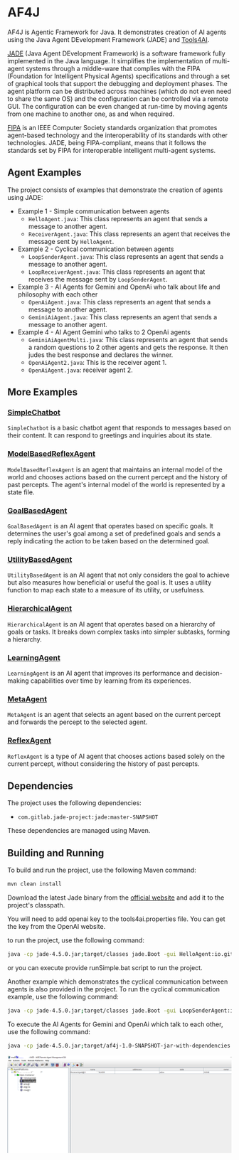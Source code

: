 # AF4J

AF4J is Agentic Framework for Java. It demonstrates creation of AI agents using the Java Agent DEvelopment Framework (JADE) and [Tools4AI](https://github.com/vishalmysore/Tools4AI).

[JADE](https://jade-project.gitlab.io/page/guidesandtutorials/) (Java Agent DEvelopment Framework) is a software framework fully implemented in the Java language. It simplifies the implementation of multi-agent systems through a middle-ware that complies with the FIPA (Foundation for Intelligent Physical Agents) specifications and through a set of graphical tools that support the debugging and deployment phases. The agent platform can be distributed across machines (which do not even need to share the same OS) and the configuration can be controlled via a remote GUI. The configuration can be even changed at run-time by moving agents from one machine to another one, as and when required.

[FIPA](http://www.fipa.org/) is an IEEE Computer Society standards organization that promotes agent-based technology and the interoperability of its standards with other technologies. JADE, being FIPA-compliant, means that it follows the standards set by FIPA for interoperable intelligent multi-agent systems.

## Agent Examples

The project consists of examples that demonstrate the creation of agents using JADE:

- Example 1 - Simple communication between agents
    - `HelloAgent.java`: This class represents an agent that sends a message to another agent.
    - `ReceiverAgent.java`: This class represents an agent that receives the message sent by `HelloAgent`.
- Example 2 - Cyclical communication between agents
    - `LoopSenderAgent.java`: This class represents an agent that sends a message to another agent.
    - `LoopReceiverAgent.java`: This class represents an agent that receives the message sent by `LoopSenderAgent`.
- Example 3 - AI Agents for Gemini and OpenAi who talk about life and philosophy with each other
    - `OpenAiAgent.java`: This class represents an agent that sends a message to another agent.
    - `GeminiAiAgent.java`: This class represents an agent that sends a message to another agent.
- Example 4 - AI Agent Gemini who talks to 2 OpenAi agents    
    - `GeminiAiAgentMulti.java`: This class represents an agent that sends a random questions to 2 other agents and gets the response. It then judes the best response and declares the winner. 
    - `OpenAiAgent2.java`: This is the receiver agent 1.
    - `OpenAiAgent.java`: receiver agent 2.
  
## More Examples

### [SimpleChatbot](src/main/java/io/github/vishalmysore/agents/SimpleChatbot.java)
`SimpleChatbot` is a basic chatbot agent that responds to messages based on their content. It can respond to greetings and inquiries about its state.

### [ModelBasedReflexAgent](src/main/java/io/github/vishalmysore/agents/ModelBasedReflexAgent.java)
`ModelBasedReflexAgent` is an agent that maintains an internal model of the world and chooses actions based on the current percept and the history of past percepts. The agent's internal model of the world is represented by a state file.

### [GoalBasedAgent](src/main/java/io/github/vishalmysore/agents/GoalBasedAgent.java)
`GoalBasedAgent` is an AI agent that operates based on specific goals. It determines the user's goal among a set of predefined goals and sends a reply indicating the action to be taken based on the determined goal.

### [UtilityBasedAgent](src/main/java/io/github/vishalmysore/agents/UtilityBasedAgent.java)
`UtilityBasedAgent` is an AI agent that not only considers the goal to achieve but also measures how beneficial or useful the goal is. It uses a utility function to map each state to a measure of its utility, or usefulness.

### [HierarchicalAgent](src/main/java/io/github/vishalmysore/agents/HierarchicalAgent.java)
`HierarchicalAgent` is an AI agent that operates based on a hierarchy of goals or tasks. It breaks down complex tasks into simpler subtasks, forming a hierarchy.


### [LearningAgent](src/main/java/io/github/vishalmysore/agents/LearningAgent.java)
`LearningAgent` is an AI agent that improves its performance and decision-making capabilities over time by learning from its experiences.

### [MetaAgent](src/main/java/io/github/vishalmysore/agents/MetaAgent.java)
`MetaAgent` is an agent that selects an agent based on the current percept and forwards the percept to the selected agent.

### [ReflexAgent](src/main/java/io/github/vishalmysore/agents/ReflexAgent.java)
`ReflexAgent` is a type of AI agent that chooses actions based solely on the current percept, without considering the history of past percepts.


## Dependencies

The project uses the following dependencies:

- `com.gitlab.jade-project:jade:master-SNAPSHOT`

These dependencies are managed using Maven.

## Building and Running

To build and run the project, use the following Maven command:

```bash
mvn clean install
```

Download the latest Jade binary from the [official website](https://jade-project.gitlab.io/page/download/) and add it to the project's classpath.

You will need to add openai key to the tools4ai.properties file. You can get the key from the OpenAI website.

to run the project, use the following command:

```bash
java -cp jade-4.5.0.jar;target/classes jade.Boot -gui HelloAgent:io.github.vishalmysore.simple.HelloAgent;ReceiverAgent:io.github.vishalmysore.simple.ReceiverAgent
```

or you can execute provide runSimple.bat script to run the project.

Another example which demonstrates the cyclical communication between agents is also provided in the project. To run the cyclical communication example, use the following command:

```bash
java -cp jade-4.5.0.jar;target/classes jade.Boot -gui LoopSenderAgent:io.github.vishalmysore.loop.LoopSenderAgent;LoopReceiverAgent:io.github.vishalmysore.loop.LoopReceiverAgent
```

To execute the AI Agents for Gemini and OpenAi which talk to each other, use the following command:

```bash
java -cp jade-4.5.0.jar;target/af4j-1.0-SNAPSHOT-jar-with-dependencies.jar jade.Boot -gui GeminiAiAgent:io.github.vishalmysore.ai.GeminiAiAgent;OpenAiAgent:io.github.vishalmysore.ai.OpenAiAgent
```

![Screenshot](screen.png)
